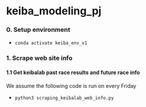 # keiba_modeling_pj


### 0. Setup environment
- ```conda activate keiba_env_v1```

### 1. Scrape web site info

#### 1.1 Get keibalab past race results and future race info
We assume the following code is run on every Friday

- ```python3 scraping_keibalab_web_info.py```